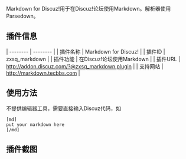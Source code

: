 Markdown for Discuz!用于在Discuz!论坛使用Markdown。解析器使用Parsedown。

## 插件信息

| -------- | -------- |
| 插件名称 | Markdown for Discuz! |
| 插件ID | zxsq_markdown |
| 插件功能 | 在Discuz!论坛使用Markdown |
| 插件URL | <http://addon.discuz.com/?@zxsq_markdown.plugin> |
| 支持网站 | <http://markdown.tecbbs.com> |

## 使用方法
不提供编辑器工具，需要直接输入Discuz代码，如

```
[md] 
put your markdown here
[/md]
```

## 插件截图
